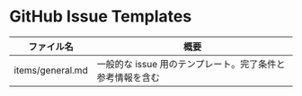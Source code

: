 # GitHub Issue Templates

| ファイル名 | 概要 |
|-----------|------|
| items/general.md | 一般的な issue 用のテンプレート。完了条件と参考情報を含む |
